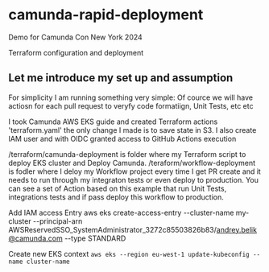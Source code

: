 # camunda-rapid-deployment
Demo for Camunda Con New York 2024

Terraform configuration and deployment

## Let me introduce my set up and assumption

For simplicity I am running something very simple: Of cource we will have actiosn for each pull request to veryfy code formatiign, Unit Tests, etc etc

I took Camunda AWS EKS guide and created Terraform actions 'terraform.yaml' the only change I made is to save state in S3.
I also create IAM user and with OIDC granted access to GitHub Actions execution 

/terraform/camunda-deployment is folder where my Terraform script to deploy EKS cluster and Deploy Camunda.
/teraform/workflow-deployment is fodler where I deloy my Workflow project every time I get PR create and it needs to run through my integraton tests or even deploy to production. You can see a set of Action based on this example that run Unit Tests, integrations tests and if pass deploy this workflow to production.

Add IAM access Entry
aws eks create-access-entry --cluster-name my-cluster --principal-arn AWSReservedSSO_SystemAdministrator_3272c85503826b83/andrey.belik@camunda.com --type STANDARD 


Create new EKS context `aws eks --region eu-west-1 update-kubeconfig --name cluster-name`